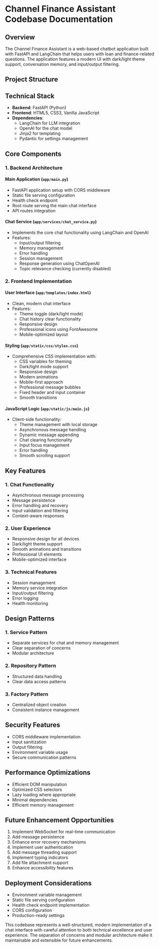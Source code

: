 # Channel Finance Assistant Codebase Documentation

## Overview
The Channel Finance Assistant is a web-based chatbot application built with FastAPI and LangChain that helps users with loan and finance-related questions. The application features a modern UI with dark/light theme support, conversation memory, and input/output filtering.

## Project Structure

## Technical Stack
- **Backend**: FastAPI (Python)
- **Frontend**: HTML5, CSS3, Vanilla JavaScript
- **Dependencies**: 
  - LangChain for LLM integration
  - OpenAI for the chat model
  - Jinja2 for templating
  - Pydantic for settings management

## Core Components

### 1. Backend Architecture

#### Main Application (`app/main.py`)
- FastAPI application setup with CORS middleware
- Static file serving configuration
- Health check endpoint
- Root route serving the main chat interface
- API routes integration

#### Chat Service (`app/services/chat_service.py`)
- Implements the core chat functionality using LangChain and OpenAI
- Features:
  - Input/output filtering
  - Memory management
  - Error handling
  - Session management
  - Response generation using ChatOpenAI
  - Topic relevance checking (currently disabled)

### 2. Frontend Implementation

#### User Interface (`app/templates/index.html`)
- Clean, modern chat interface
- Features:
  - Theme toggle (dark/light mode)
  - Chat history clear functionality
  - Responsive design
  - Professional icons using FontAwesome
  - Mobile-optimized layout

#### Styling (`app/static/css/styles.css`)
- Comprehensive CSS implementation with:
  - CSS variables for theming
  - Dark/light mode support
  - Responsive design
  - Modern animations
  - Mobile-first approach
  - Professional message bubbles
  - Fixed header and input container
  - Smooth transitions

#### JavaScript Logic (`app/static/js/main.js`)
- Client-side functionality:
  - Theme management with local storage
  - Asynchronous message handling
  - Dynamic message appending
  - Chat clearing functionality
  - Input focus management
  - Error handling
  - Smooth scrolling support

## Key Features

### 1. Chat Functionality
- Asynchronous message processing
- Message persistence
- Error handling and recovery
- Input validation and filtering
- Context-aware responses

### 2. User Experience
- Responsive design for all devices
- Dark/light theme support
- Smooth animations and transitions
- Professional UI elements
- Mobile-optimized interface

### 3. Technical Features
- Session management
- Memory service integration
- Input/output filtering
- Error logging
- Health monitoring

## Design Patterns

### 1. Service Pattern
- Separate services for chat and memory management
- Clear separation of concerns
- Modular architecture

### 2. Repository Pattern
- Structured data handling
- Clear data access patterns

### 3. Factory Pattern
- Centralized object creation
- Consistent instance management

## Security Features
- CORS middleware implementation
- Input sanitization
- Output filtering
- Environment variable usage
- Secure communication patterns

## Performance Optimizations
- Efficient DOM manipulation
- Optimized CSS selectors
- Lazy loading where appropriate
- Minimal dependencies
- Efficient memory management

## Future Enhancement Opportunities
1. Implement WebSocket for real-time communication
2. Add message persistence
3. Enhance error recovery mechanisms
4. Implement user authentication
5. Add message threading support
6. Implement typing indicators
7. Add file attachment support
8. Enhance accessibility features

## Deployment Considerations
- Environment variable management
- Static file serving configuration
- Health check endpoint implementation
- CORS configuration
- Production-ready settings

This codebase represents a well-structured, modern implementation of a chat interface with careful attention to both technical excellence and user experience. The separation of concerns and modular architecture make it maintainable and extensible for future enhancements. 